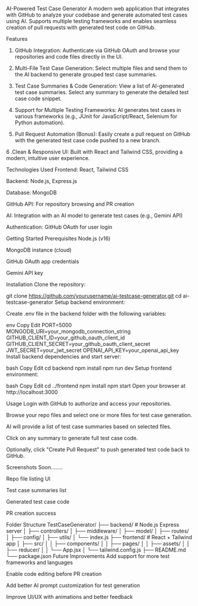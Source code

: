 AI-Powered Test Case Generator
A modern web application that integrates with GitHub to analyze your codebase and generate automated test cases using AI. Supports multiple testing frameworks and enables seamless creation of pull requests with generated test code on GitHub.

Features
1. GitHub Integration:
Authenticate via GitHub OAuth and browse your repositories and code files directly in the UI.

2. Multi-File Test Case Generation:
Select multiple files and send them to the AI backend to generate grouped test case summaries.

3. Test Case Summaries & Code Generation:
View a list of AI-generated test case summaries. Select any summary to generate the detailed test case code snippet.

4. Support for Multiple Testing Frameworks:
AI generates test cases in various frameworks (e.g., JUnit for JavaScript/React, Selenium for Python automation).

5. Pull Request Automation (Bonus):
Easily create a pull request on GitHub with the generated test case code pushed to a new branch.

6 .Clean & Responsive UI:
Built with React and Tailwind CSS, providing a modern, intuitive user experience.

Technologies Used
Frontend: React, Tailwind CSS

Backend: Node.js, Express.js

Database: MongoDB

GitHub API: For repository browsing and PR creation

AI: Integration with an AI model to generate test cases (e.g., Gemini API)

Authentication: GitHub OAuth for user login

Getting Started
Prerequisites
Node.js (v16)

MongoDB instance (cloud)

GitHub OAuth app credentials

Gemini API key

Installation
Clone the repository:


git clone https://github.com/yourusername/ai-testcase-generator.git
cd ai-testcase-generator
Setup backend environment:

Create .env file in the backend folder with the following variables:

env
Copy
Edit
PORT=5000
MONGODB_URI=your_mongodb_connection_string
GITHUB_CLIENT_ID=your_github_oauth_client_id
GITHUB_CLIENT_SECRET=your_github_oauth_client_secret
JWT_SECRET=your_jwt_secret
OPENAI_API_KEY=your_openai_api_key
Install backend dependencies and start server:

bash
Copy
Edit
cd backend
npm install
npm run dev
Setup frontend environment:

bash
Copy
Edit
cd ../frontend
npm install
npm start
Open your browser at http://localhost:3000

Usage
Login with GitHub to authorize and access your repositories.

Browse your repo files and select one or more files for test case generation.

AI will provide a list of test case summaries based on selected files.

Click on any summary to generate full test case code.

Optionally, click "Create Pull Request" to push generated test code back to GitHub.

Screenshots
Soon........

Repo file listing UI

Test case summaries list

Generated test case code

PR creation success

Folder Structure
TestCaseGenerator/
├── backend/               # Node.js Express server
│   ├── controllers/
│   ├── middleware/
│   ├── model/
│   ├── routes/
│   ├── config/
│   ├── utils/
│   └── index.js
├── frontend/              # React + Tailwind app
│   ├── src/
│   │   ├── components/
│   │   ├── pages/
│   │   ├── assets/
│   │   ├── reducer/
│   │   └── App.jsx
│   └── tailwind.config.js
├── README.md
└── package.json
Future Improvements
Add support for more test frameworks and languages

Enable code editing before PR creation

Add better AI prompt customization for test generation

Improve UI/UX with animations and better feedback


